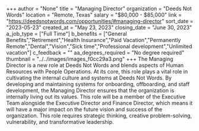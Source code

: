 +++
author = "None"
title = "Managing Director"
organization = "Deeds Not Words"
location = "Remote, Texas"
salary = "$80,000 - $85,000"
link = "https://deedsnotwords.com/opportunities/#managing-director"
sort_date = "2023-05-23"
created_at = "May 23, 2023"
closing_date = "June 30, 2023"
a_job_type = ["Full Time"]
b_benefits = ["General Benefits","Retirement","Health Insurance","Paid Vacation","Permanently Remote","Dental","Vision","Sick time","Professional development","Unlimited vacation"]
c_feedback = ""
aa_degrees_required = "No degree required"
thumbnail = "../../images/images_f0cc29a3.png"
+++
The Managing Director is a new role at Deeds Not Words and blends aspects of Human Resources with People Operations. At its core, this role plays a vital role in cultivating the internal culture and systems at Deeds Not Words. By developing and maintaining systems for onboarding, offboarding, and staff development, the Managing Director ensures that the organization is internally living out its values. This role will be a member of the Executive Team alongside the Executive Director and Finance Director, which means it will have a major impact on the future vision and success of the organization. This role requires strategic thinking, creative problem-solving, vulnerability, and transformative leadership.